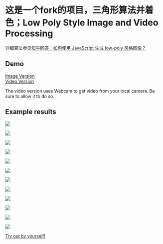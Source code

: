 # 这是一个fork的项目，三角形算法并着色；Low Poly Style Image and Video Processing

详细算法参见[知乎回答：如何使用 JavaScript 生成 low-poly 风格图像？](http://www.zhihu.com/question/29856775/answer/57668656)

## Demo

[Image Version](http://zhangwenli.com/Polyvia/image.html)  
[Video Version](http://zhangwenli.com/Polyvia/video.html)

The video version uses Webcam to get video from your local camera. Be sure to allow it to do so.

## Example results

![](https://raw.githubusercontent.com/Ovilia/Polyvia/gh-pages/src/img/1.png)

![](https://raw.githubusercontent.com/Ovilia/Polyvia/gh-pages/src/img/1.jpg)

![](https://raw.githubusercontent.com/Ovilia/Polyvia/gh-pages/src/img/2.png)

![](https://raw.githubusercontent.com/Ovilia/Polyvia/gh-pages/src/img/2.jpg)

![](https://raw.githubusercontent.com/Ovilia/Polyvia/gh-pages/src/img/3.png)

![](https://raw.githubusercontent.com/Ovilia/Polyvia/gh-pages/src/img/3.jpg)

![](https://raw.githubusercontent.com/Ovilia/Polyvia/gh-pages/src/img/4.png)

![](https://raw.githubusercontent.com/Ovilia/Polyvia/gh-pages/src/img/4.jpg)

![](https://raw.githubusercontent.com/Ovilia/Polyvia/gh-pages/src/img/5.png)

![](https://raw.githubusercontent.com/Ovilia/Polyvia/gh-pages/src/img/5.jpg)

![](https://raw.githubusercontent.com/Ovilia/Polyvia/gh-pages/src/img/6.png)

![](https://raw.githubusercontent.com/Ovilia/Polyvia/gh-pages/src/img/6.jpg)

[Try out by yourself!](http://zhangwenli.com/Polyvia/image.html)
